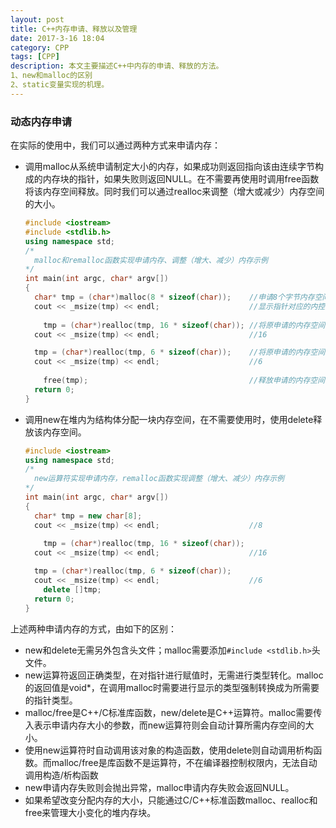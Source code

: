 ```yaml
---
layout: post
title: C++内存申请、释放以及管理
date: 2017-3-16 18:04
category: CPP
tags: [CPP]
description: 本文主要描述C++中内存的申请、释放的方法。
1、new和malloc的区别
2、static变量实现的机理。
---
```




### 动态内存申请

在实际的使用中，我们可以通过两种方式来申请内存：

- 调用malloc从系统申请制定大小的内存，如果成功则返回指向该由连续字节构成的内存块的指针，如果失败则返回NULL。在不需要再使用时调用free函数将该内存空间释放。同时我们可以通过realloc来调整（增大或减少）内存空间的大小。

  ```C++
  #include <iostream>
  #include <stdlib.h>
  using namespace std;
  /*
  	malloc和remalloc函数实现申请内存、调整（增大、减少）内存示例
  */
  int main(int argc, char* argv[])
  {
  	char* tmp = (char*)malloc(8 * sizeof(char));	//申请8个字节内存空间
  	cout << _msize(tmp) << endl;					//显示指针对应的内控空间大小，8
  	
      tmp = (char*)realloc(tmp, 16 * sizeof(char));	//将原申请的内存空间扩充到16个字节
  	cout << _msize(tmp) << endl;					//16
  
  	tmp = (char*)realloc(tmp, 6 * sizeof(char));	//将原申请的内存空间缩小到6个字节
  	cout << _msize(tmp) << endl;					//6
  	
      free(tmp);									//释放申请的内存空间
  	return 0;
  }
  ```

- 调用new在堆内为结构体分配一块内存空间，在不需要使用时，使用delete释放该内存空间。

  ```C++
  #include <iostream>
  using namespace std;
  /*
  	new运算符实现申请内存，remalloc函数实现调整（增大、减少）内存示例
  */
  int main(int argc, char* argv[])
  {
  	char* tmp = new char[8];
  	cout << _msize(tmp) << endl;					//8
  	
      tmp = (char*)realloc(tmp, 16 * sizeof(char));
  	cout << _msize(tmp) << endl;					//16
  
  	tmp = (char*)realloc(tmp, 6 * sizeof(char));
  	cout << _msize(tmp) << endl;					//6
      delete []tmp;
  	return 0;
  } 
  ```

上述两种申请内存的方式，由如下的区别：

- new和delete无需另外包含头文件；malloc需要添加```#include <stdlib.h>```头文件。
- new运算符返回正确类型，在对指针进行赋值时，无需进行类型转化。malloc的返回值是void*，在调用malloc时需要进行显示的类型强制转换成为所需要的指针类型。 
- malloc/free是C++/C标准库函数，new/delete是C++运算符。malloc需要传入表示申请内存大小的参数，而new运算符则会自动计算所需内存空间的大小。
- 使用new运算符时自动调用该对象的构造函数，使用delete则自动调用析构函数。而malloc/free是库函数不是运算符，不在编译器控制权限内，无法自动调用构造/析构函数
- new申请内存失败则会抛出异常，malloc申请内存失败会返回NULL。
- 如果希望改变分配内存的大小，只能通过C/C++标准函数malloc、realloc和free来管理大小变化的堆内存块。